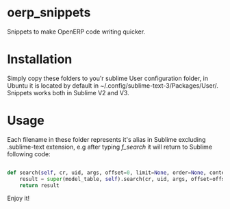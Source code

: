 oerp_snippets
=============
Snippets to make OpenERP code writing quicker.

Installation
=============
 Simply copy these folders to you'r sublime User configuration folder, in Ubuntu it is located by default in ~/.config/sublime-text-3/Packages/User/.
Snippets works both in Sublime V2 and V3.

Usage
============
Each filename in these folder represents it's alias in Sublime excluding .sublime-text extension, e.g after typing *f_search* it will return to Sublime following code:
```python

def search(self, cr, uid, args, offset=0, limit=None, order=None, context=None, count=False):
    result = super(model_table, self).search(cr, uid, args, offset=offset, limit=limit, order=order, context=context, count=count)
    return result
```
Enjoy it!
